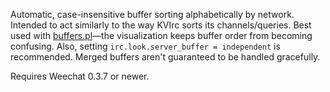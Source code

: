 ﻿Automatic, case-insensitive buffer sorting alphabetically by network. Intended to act similarly to the way KVIrc sorts its channels/queries. Best used with [buffers.pl](http://www.weechat.org/scripts/source/stable/buffers.pl.html/)—the visualization keeps buffer order from becoming confusing. Also, setting `irc.look.server_buffer = independent` is recommended. Merged buffers aren't guaranteed to be handled gracefully.

Requires Weechat 0.3.7 or newer.